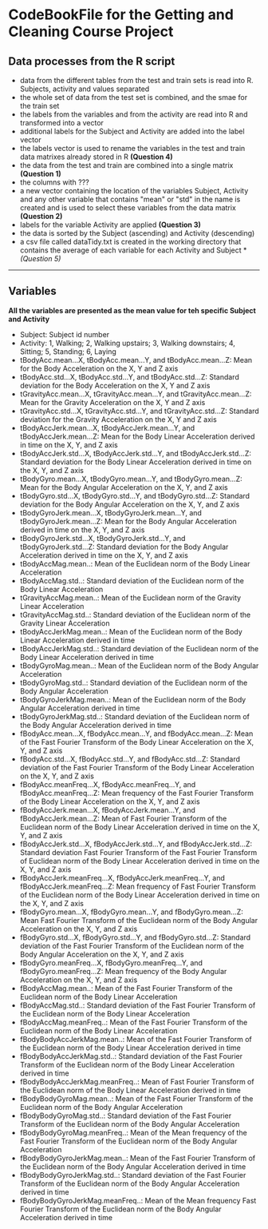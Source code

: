 # CodeBookFile for the Getting and Cleaning Course Project

## Data processes from the R script
- data from the different tables from the test and train sets is read into R. Subjects, activity and values separated
- the whole set of data from the test set is combined, and the smae for the train set
- the labels from the variables and from the activity are read into R and transformed into a vector
- additional labels for the Subject and Activity are added into the label vector
- the labels vector is used to rename the variables in the test and train data matrixes already stored in R **(Question 4)**
- the data from the test and train are combined into a single matrix **(Question 1)**
- the columns with ???
- a new vector containing the location of the variables Subject, Activity and any other variable that contains "mean" or "std" in the name is created and is used to select these variables from the data matrix **(Question 2)**
- labels for the variable Activity are applied **(Question 3)**
- the data is sorted by the Subject (ascending) and Activity (descending)
- a csv file called dataTidy.txt is created in the working directory that contains the average of each variable for each Activity and Subject **(Question 5)*   

----

## Variables
**All the variables are presented as the mean value for teh specific Subject and Activity**  
 
- Subject: Subject id number
- Activity: 1, Walking; 2, Walking upstairs; 3, Walking downstairs; 4, Sitting; 5, Standing; 6, Laying
- tBodyAcc.mean...X, tBodyAcc.mean...Y, and tBodyAcc.mean...Z: Mean for the Body Acceleration on the X, Y and Z axis
- tBodyAcc.std...X, tBodyAcc.std...Y, and tBodyAcc.std...Z: Standard deviation for the Body Acceleration on the X, Y and Z axis
- tGravityAcc.mean...X, tGravityAcc.mean...Y, and tGravityAcc.mean...Z: Mean for the Gravity Acceleration on the X, Y and Z axis
- tGravityAcc.std...X, tGravityAcc.std...Y, and tGravityAcc.std...Z: Standard deviation for the Gravity Acceleration on the X, Y and Z axis
- tBodyAccJerk.mean...X, tBodyAccJerk.mean...Y, and tBodyAccJerk.mean...Z: Mean for the Body Linear Acceleration derived in time on the X, Y, and Z axis
- tBodyAccJerk.std...X, tBodyAccJerk.std...Y, and tBodyAccJerk.std...Z: Standard deviation for the Body Linear Acceleration derived in time on the X, Y, and Z axis
- tBodyGyro.mean...X, tBodyGyro.mean...Y, and tBodyGyro.mean...Z: Mean for the Body Angular Acceleration on the X, Y, and Z axis
- tBodyGyro.std...X, tBodyGyro.std...Y, and tBodyGyro.std...Z: Standard deviation for the Body Angular Acceleration on the X, Y, and Z axis
- tBodyGyroJerk.mean...X, tBodyGyroJerk.mean...Y, and tBodyGyroJerk.mean...Z: Mean for the Body Angular Acceleration derived in time on the X, Y, and Z axis
- tBodyGyroJerk.std...X, tBodyGyroJerk.std...Y, and tBodyGyroJerk.std...Z: Standard deviation for the Body Angular Acceleration derived in time on the X, Y, and Z axis
- tBodyAccMag.mean..: Mean of the Euclidean norm of the Body Linear Acceleration
- tBodyAccMag.std..: Standard deviation of the Euclidean norm of the Body Linear Acceleration
- tGravityAccMag.mean..: Mean of the Euclidean norm of the Gravity Linear Acceleration
- tGravityAccMag.std..: Standard deviation of the Euclidean norm of the Gravity Linear Acceleration
- tBodyAccJerkMag.mean..: Mean of the Euclidean norm of the Body Linear Acceleration derived in time
- tBodyAccJerkMag.std..: Standard deviation of the Euclidean norm of the Body Linear Acceleration derived in time
- tBodyGyroMag.mean..: Mean of the Euclidean norm of the Body Angular Acceleration
- tBodyGyroMag.std..: Standard deviation of the Euclidean norm of the Body Angular Acceleration
- tBodyGyroJerkMag.mean..: Mean of the Euclidean norm of the Body Angular Acceleration derived in time
- tBodyGyroJerkMag.std..: Standard deviation of the Euclidean norm of the Body Angular Acceleration derived in time
- fBodyAcc.mean...X, fBodyAcc.mean...Y, and fBodyAcc.mean...Z: Mean of the Fast Fourier Transform of the Body Linear Acceleration on the X, Y, and Z axis
- fBodyAcc.std...X, fBodyAcc.std...Y, and fBodyAcc.std...Z: Standard deviation of the Fast Fourier Transform of the Body Linear Acceleration on the X, Y, and Z axis
- fBodyAcc.meanFreq...X, fBodyAcc.meanFreq...Y, and fBodyAcc.meanFreq...Z: Mean frequency of the Fast Fourier Transform of the Body Linear Acceleration on the X, Y, and Z axis
- fBodyAccJerk.mean...X, fBodyAccJerk.mean...Y, and fBodyAccJerk.mean...Z: Mean of Fast Fourier Transform of the Euclidean norm of the Body Linear Acceleration derived in time on the X, Y, and Z axis
- fBodyAccJerk.std...X, fBodyAccJerk.std...Y, and fBodyAccJerk.std...Z: Standard deviation Fast Fourier Transform of the Fast Fourier Transform of Euclidean norm of the Body Linear Acceleration derived in time on the X, Y, and Z axis
- fBodyAccJerk.meanFreq...X, fBodyAccJerk.meanFreq...Y, and fBodyAccJerk.meanFreq...Z: Mean frequency of Fast Fourier Transform of the Euclidean norm of the Body Linear Acceleration derived in time on the X, Y, and Z axis
- fBodyGyro.mean...X, fBodyGyro.mean...Y, and fBodyGyro.mean...Z: Mean Fast Fourier Transform of the Euclidean norm of the Body Angular Acceleration on the X, Y, and Z axis
- fBodyGyro.std...X, fBodyGyro.std...Y, and fBodyGyro.std...Z: Standard deviation of the Fast Fourier Transform of the Euclidean norm of the Body Angular Acceleration on the X, Y, and Z axis
- fBodyGyro.meanFreq...X, fBodyGyro.meanFreq...Y, and fBodyGyro.meanFreq...Z: Mean frequency of the Body Angular Acceleration on the X, Y, and Z axis
- fBodyAccMag.mean..: Mean of the Fast Fourier Transform of the Euclidean norm of the Body Linear Acceleration
- fBodyAccMag.std..: Standard deviation of the Fast Fourier Transform of the Euclidean norm of the Body Linear Acceleration
- fBodyAccMag.meanFreq..: Mean of the Fast Fourier Transform of the Euclidean norm of the Body Linear Acceleration
- fBodyBodyAccJerkMag.mean..: Mean of the Fast Fourier Transform of the Euclidean norm of the Body Linear Acceleration derived in time
- fBodyBodyAccJerkMag.std..: Standard deviation of the Fast Fourier Transform of the Euclidean norm of the Body Linear Acceleration derived in time
- fBodyBodyAccJerkMag.meanFreq..: Mean of Fast Fourier Transform of the Euclidean norm of the Body Linear Acceleration derived in time
- fBodyBodyGyroMag.mean..: Mean of the Fast Fourier Transform of the Euclidean norm of the Body Angular Acceleration
- fBodyBodyGyroMag.std..: Standard deviation of the Fast Fourier Transform of the Euclidean norm of the Body Angular Acceleration
- fBodyBodyGyroMag.meanFreq..: Mean of the Mean frequency of the Fast Fourier Transform of the Euclidean norm of the Body Angular Acceleration
- fBodyBodyGyroJerkMag.mean..: Mean of the Fast Fourier Transform of the Euclidean norm of the Body Angular Acceleration derived in time
- fBodyBodyGyroJerkMag.std..: Standard deviation of the Fast Fourier Transform of the Euclidean norm of the Body Angular Acceleration derived in time
- fBodyBodyGyroJerkMag.meanFreq..: Mean of the Mean frequency Fast Fourier Transform of the Euclidean norm of the Body Angular Acceleration derived in time
